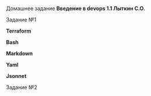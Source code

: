 Домашнее задание **Введение в devops 1.1 Лыткин С.О.**

Задание №1

**Terraform**

**Bash**

**Markdown**

**Yaml**

**Jsonnet**

Задание №2
